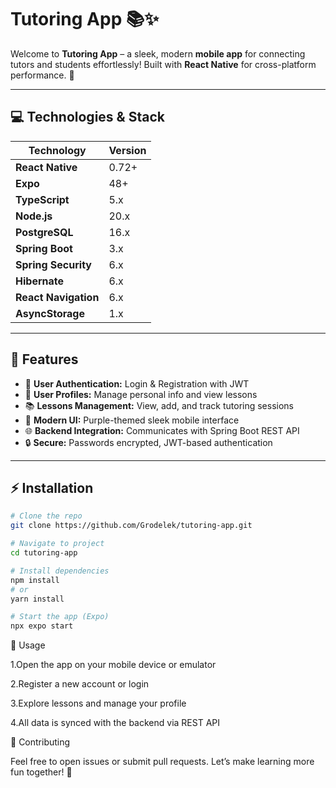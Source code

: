 # Tutoring App 📚✨

Welcome to **Tutoring App** – a sleek, modern **mobile app** for connecting tutors and students effortlessly! Built with **React Native** for cross-platform performance. 💜

---

## 💻 Technologies & Stack

| Technology          | Version |
|--------------------|---------|
| **React Native**    | 0.72+   |
| **Expo**            | 48+     |
| **TypeScript**      | 5.x     |
| **Node.js**         | 20.x    |
| **PostgreSQL**      | 16.x    |
| **Spring Boot**     | 3.x     |
| **Spring Security** | 6.x     |
| **Hibernate**       | 6.x     |
| **React Navigation**| 6.x     |
| **AsyncStorage**    | 1.x     |

---

## 🚀 Features

- 🔑 **User Authentication:** Login & Registration with JWT
- 👤 **User Profiles:** Manage personal info and view lessons
- 📚 **Lessons Management:** View, add, and track tutoring sessions
- 🎨 **Modern UI:** Purple-themed sleek mobile interface
- 🌐 **Backend Integration:** Communicates with Spring Boot REST API
- 🔒 **Secure:** Passwords encrypted, JWT-based authentication

---

## ⚡ Installation

```bash
# Clone the repo
git clone https://github.com/Grodelek/tutoring-app.git

# Navigate to project
cd tutoring-app

# Install dependencies
npm install
# or
yarn install

# Start the app (Expo)
npx expo start
```
🔧 Usage

1.Open the app on your mobile device or emulator

2.Register a new account or login

3.Explore lessons and manage your profile

4.All data is synced with the backend via REST API

🤝 Contributing

Feel free to open issues or submit pull requests. Let’s make learning more fun together! 💜
